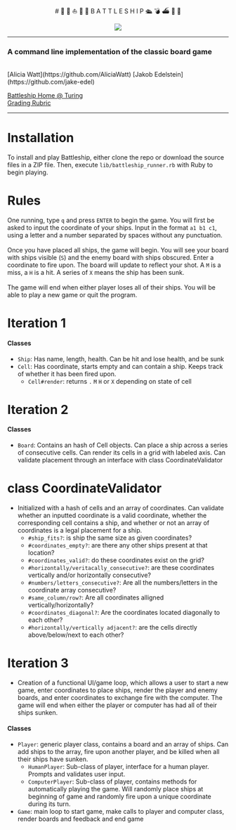 
<p align="center">
  # 🛶 🧨 ⛵️ 🔫 🚤 B A T T L E  S H I P 🛳 💣 ⛴ 🚀 🚢
</p>

<p align="center">
  <img src="https://user-images.githubusercontent.com/79817178/146279874-33ee9ff4-68c3-4163-924d-62549c26f1d4.gif" />
</p>

* * *

### A command line implementation of the classic board game
<br>
[Alicia Watt](https://github.com/AliciaWatt)
[Jakob Edelstein](https://github.com/jake-edel)

[Battleship Home @ Turing](https://backend.turing.edu/module1/projects/battleship/index)<br>
[Grading Rubric](https://backend.turing.edu/module1/projects/battleship/rubric)

* * *

# Installation
To install and play Battleship, either clone the repo or download the source files in a ZIP file. Then, execute `lib/battleship_runner.rb` with Ruby to begin playing.

# Rules
One running, type `q` and press `ENTER` to begin the game. You will first be asked to input the coordinate of your ships. Input in the format `a1 b1 c1`, using a letter and a number separated by spaces without any punctuation.<br><br>
Once you have placed all ships, the game will begin. You will see your board with ships visible (`S`) and the enemy board with ships obscured. Enter a coordinate to fire upon. The board will update to reflect your shot. A `M` is a miss, a `H` is a hit. A series of `X` means the ship has been sunk.<br><br>
The game will end when either player loses all of their ships. You will be able to play a new game or quit the program.

# Iteration 1
#### Classes
  - `Ship`: Has name, length, health. Can be hit and lose health, and be sunk
  - `Cell`: Has coordinate, starts empty and can contain a ship. Keeps track of whether it has been fired upon.
    - `Cell#render`: returns `.` `M` `H` or `X` depending on state of cell
# Iteration 2
#### Classes
  - `Board`: Contains an hash of Cell objects. Can place a ship across a series of consecutive cells. Can render its cells in a grid with labeled axis. Can validate placement through an interface with class CoordinateValidator
    
# class CoordinateValidator
  - Initialized with a hash of cells and an array of coordinates. Can validate whether an inputted coordinate is a valid coordinate, whether the corresponding cell contains a ship, and whether or not an array of coordinates is a legal placement for a ship.
    - `#ship_fits?`: is ship the same size as given coordinates?
    - `#coordinates_empty?`: are there any other ships present at that location?
    - `#coordinates_valid?`: do these coordinates exist on the grid?
    - `#horizontally/veritacally_consecutive?`: are these coordinates vertically and/or horizontally consecutive?
    - `#numbers/letters_consecutive?`: Are all the numbers/letters in the coordinate array consecutive?
    - `#same_column/row?`: Are all coordinates alligned vertically/horizontally?
    - `#coordinates_diagonal?`: Are the coordinates located diagonally to each other?
    - `#horizontally/vertically adjacent?`: are the cells directly above/below/next to each other?

# Iteration 3
- Creation of a functional UI/game loop, which allows a user to start a new game, enter coordinates to place ships, render the player and enemy boards, and enter coordinates to exchange fire with the computer. The game will end when either the player or computer has had all of their ships sunken.
#### Classes
  - `Player`: generic player class, contains a board and an array of ships. Can add ships to the array, fire upon another player, and be killed when all their ships have sunken.
      - `HumanPlayer`: Sub-class of player, interface for a human player. Prompts and validates user input.
      - `ComputerPlayer`: Sub-class of player, contains methods for automatically playing the game. Will randomly place ships at beginning of game and randomly fire upon a unique coordinate during its turn.
  - `Game`: main loop to start game, make calls to player and computer class, render boards and feedback and end game
